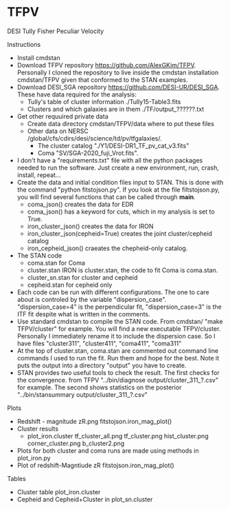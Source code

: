 # TFPV
DESI Tully Fisher Peculiar Velocity

Instructions

- Install cmdstan
- Download TFPV repository https://github.com/AlexGKim/TFPV.  Personally I cloned the repository to live inside the cmdstan installation cmdstan/TFPV given that conformed to the STAN examples.
- Download DESI_SGA repository https://github.com/DESI-UR/DESI_SGA.  These have data required for the analysis:
  - Tully's table of cluster information ./Tully15-Table3.fits
  - Clusters and which galaxies are in them ./TF/output_??????.txt
- Get other requuired private data
  - Create data directory cmdstan/TFPV/data where to put these files
  - Other data on NERSC /global/cfs/cdirs/desi/science/td/pv/tfgalaxies/.
    - The cluster catalog "./Y1/DESI-DR1_TF_pv_cat_v3.fits"
    - Coma  "SV/SGA-2020_fuji_Vrot.fits".
- I don't have a "requirements.txt" file with all the python packages needed to run the software.  Just create a new environment, run, crash, install, repeat...
- Create the data and initial condition files input to STAN.  This is done with the command "python fitstojson.py".  If you look at the file filtstojson.py, you will find several functions that can be called through __main__.
  - coma_json() creates the data for EDR
  - coma_json() has a keyword for cuts, which in my analysis is set to True.
  - iron_cluster_json() creates the data for IRON
  - iron_cluster_json(cepheid=True) creates the joint cluster/cepheid catalog
  - iron_cepheid_json() craeates the chepheid-only catalog.
- The STAN code
  - coma.stan for Coma
  - cluster.stan IRON is cluster.stan, the code to fit Coma is coma.stan. 
  - cluster_sn.stan for cluster and cepheid
  - cepheid.stan for cepheid only
- Each code can be run with different configurations.  The one to care about is controled by the variable "dispersion_case".  "dispersion_case=4" is the perpendicular fit, "dispersion_case=3" is the ITF fit despite what is written in the comments.
- Use standard cmdstan to compile the STAN code.  From cmdstan/ "make TFPV/cluster" for example.  You will find a new executable TFPV/cluster. Personally I immediately rename it to include the dispersion case.  So I have files "cluster311", "cluster411", "coma411", "coma311"
- At the top of cluster.stan, coma.stan are commented out command line commands I used to run the fit.  Run them and hope for the best.  Note it puts the output into a directory "output" you have to create.
- STAN provides two useful tools to check the result.  The first checks for the convergence. from TFPV  "../bin/diagnose output/cluster_311_?.csv" for example.  The second shows statistics on the posterior "../bin/stansummary output/cluster_311_?.csv"

Plots

- Redshift - magnitude zR.png fitstojson.iron_mag_plot()
- Cluster results
  - plot_iron.cluster tf_cluster_all.png tf_cluster.png hist_cluster.png corner_cluster.png b_cluster2.png
- Plots for both cluster and coma runs are made using methods in plot_iron.py
- Plot of redshift-Magntiude zR fitstojson.iron_mag_plot()

Tables

- Cluster table plot_iron.cluster
- Cepheid and Cepheid+Cluster in plot_sn.cluster
